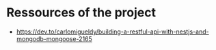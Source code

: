# Ressources of the project
- https://dev.to/carlomigueldy/building-a-restful-api-with-nestjs-and-mongodb-mongoose-2165
